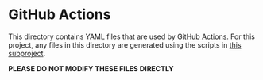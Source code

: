 # GitHub Actions

This directory contains YAML files that are used by [GitHub Actions](https://docs.github.com/en/actions).
For this project, any files in this directory are generated using the scripts in [this subproject](https://github.com/gaia-platform/gha/blob/master/dev_tools/github-actions/README.md).

**PLEASE DO NOT MODIFY THESE FILES DIRECTLY**
